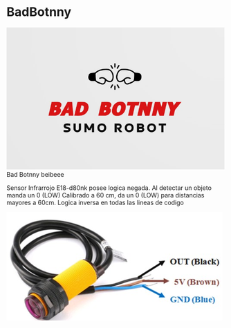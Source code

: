 # BadBotnny
![](https://github.com/MickGomez/BadBotnny/blob/main/logo1.jpg)
Bad Botnny beibeee

Sensor Infrarrojo E18-d80nk posee logica negada. Al detectar un objeto manda un 0 (LOW)
Calibrado a 60 cm, da un 0 (LOW) para distancias mayores a 60cm.
Logica inversa en todas las lineas de codigo

![](https://github.com/MickGomez/BadBotnny/blob/main/infra.jpg)
